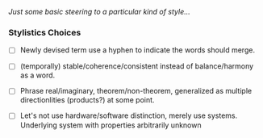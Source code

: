 
*Just some basic steering to a particular kind of style...*
### Stylistics Choices

  - [ ] Newly devised term use a hyphen to indicate the words should merge.
  - [ ] (temporally) stable/coherence/consistent instead of balance/harmony as a word.
  - [ ] Phrase real/imaginary, theorem/non-theorem, generalized as multiple directionlities (products?) at some point.
  - [ ] Let's not use hardware/software distinction, merely use systems. Underlying system with properties arbitrarily unknown

